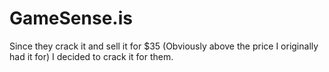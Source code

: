 # GameSense.is
Since they crack it and sell it for $35 (Obviously above the price I originally had it for) I decided to crack it for them.
